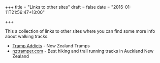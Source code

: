 +++
title = "Links to other sites"
draft = false
date = "2016-01-11T21:56:47+13:00"

+++

This a collection of links to other sites where you can find some more info about walking tracks.

<!--more-->

- [Tramp Addicts](http://trampaddicts.weebly.com/) - New Zealand Tramps
- [nztramper.com](http://nztramper.com/) - Best hiking and trail running tracks in Auckland New Zealand